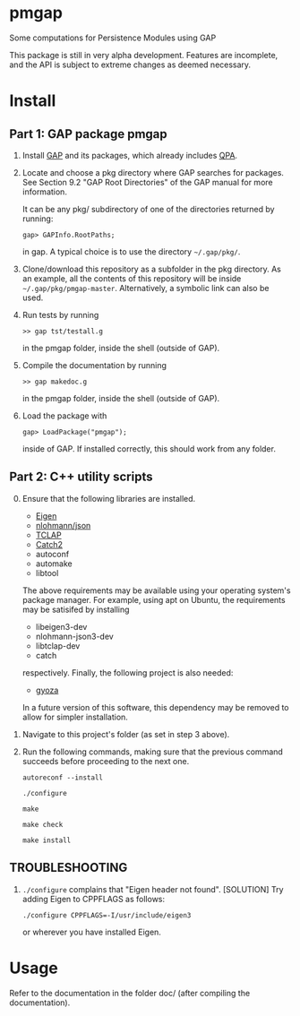 # pmgap
Some computations for Persistence Modules using GAP

This package is still in very alpha development. 
Features are incomplete, and the API is subject to extreme changes as deemed necessary.

# Install

## Part 1: GAP package pmgap

1. Install [GAP](https://www.gap-system.org/) and its packages, which already includes [QPA](https://www.gap-system.org/Packages/qpa.html).

2. Locate and choose a pkg directory where GAP searches for packages. See 
   Section 9.2 "GAP Root Directories" of the GAP manual for more information.
   
   It can be any pkg/ subdirectory of one of the directories returned by running:
   ```
   gap> GAPInfo.RootPaths;
   ```
   in gap. A typical choice is to use the directory `~/.gap/pkg/`.
   
3. Clone/download this repository as a subfolder in the pkg directory. 
   As an example, all the contents of this repository will be inside `~/.gap/pkg/pmgap-master`.
   Alternatively, a symbolic link can also be used.

4. Run tests by running
   ```
   >> gap tst/testall.g
   ```
   in the pmgap folder, inside the shell (outside of GAP).
   
5. Compile the documentation by running
   ```
   >> gap makedoc.g
   ```
   in the pmgap folder, inside the shell (outside of GAP).
   
6. Load the package with
   ```
   gap> LoadPackage("pmgap");
   ```
   inside of GAP. If installed correctly, this should work from any folder.

## Part 2: C++ utility scripts

0. Ensure that the following libraries are installed.

    - [Eigen](http://eigen.tuxfamily.org/index.php?title=Main_Page)
    - [nlohmann/json](https://github.com/nlohmann/json)
    - [TCLAP](http://tclap.sourceforge.net/)
    - [Catch2](https://github.com/catchorg/Catch2)
    - autoconf
    - automake
    - libtool
    
    The above requirements may be available using your operating system's package manager. For example, using apt on Ubuntu, the requirements may be satisifed by installing
    
    - libeigen3-dev
    - nlohmann-json3-dev
    - libtclap-dev
    - catch
    
    respectively. Finally, the following project is also needed:
    
    - [gyoza](https://bitbucket.org/remere/gyoza/src/master/)
    
    In a future version of this software, this dependency may be removed to allow for simpler installation.


1. Navigate to this project's folder (as set in step 3 above).

2. Run the following commands, making sure that the previous command succeeds before proceeding to the next one.
   ```
   autoreconf --install
   ```
   ```
   ./configure
   ```
   ```
   make
   ```
   ```
   make check
   ```
   ```
   make install
   ```


## TROUBLESHOOTING

1. `./configure` complains that "Eigen header not found".
    [SOLUTION] Try adding Eigen to CPPFLAGS as follows: 
    ```
    ./configure CPPFLAGS=-I/usr/include/eigen3
    ```
    or wherever you have installed Eigen.


# Usage
Refer to the documentation in the folder doc/ (after compiling the documentation).
